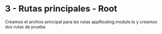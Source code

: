 # 3 - Rutas principales - Root

Creamos el archivo principal para las rutas appRouting.module.ts y creamos dos rutas de prueba



